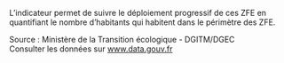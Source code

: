 <p>
L’indicateur permet de suivre le déploiement progressif de ces ZFE en quantifiant le nombre d’habitants qui habitent dans le périmètre des ZFE.
</p>
<p class="font-italic body-2">Source : Ministère de la Transition écologique - DGITM/DGEC <br> Consulter les données sur <a target="_blank" href="https://www.data.gouv.fr/fr/datasets/barometre-des-resultats-de-laction-publique/">www.data.gouv.fr</a></p>
